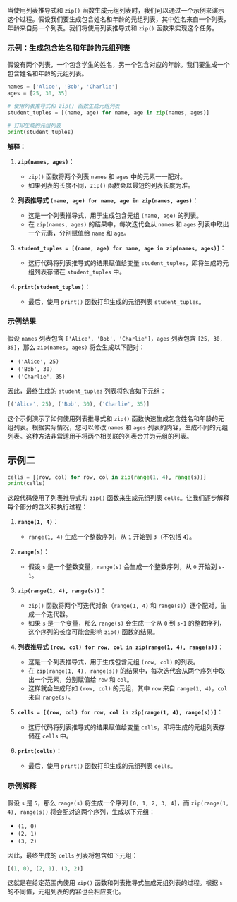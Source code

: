 当使用列表推导式和 `zip()` 函数生成元组列表时，我们可以通过一个示例来演示这个过程。假设我们要生成包含姓名和年龄的元组列表，其中姓名来自一个列表，年龄来自另一个列表。我们将使用列表推导式和 `zip()` 函数来实现这个任务。

### 示例：生成包含姓名和年龄的元组列表

假设有两个列表，一个包含学生的姓名，另一个包含对应的年龄。我们要生成一个包含姓名和年龄的元组列表。

```python
names = ['Alice', 'Bob', 'Charlie']
ages = [25, 30, 35]

# 使用列表推导式和 zip() 函数生成元组列表
student_tuples = [(name, age) for name, age in zip(names, ages)]

# 打印生成的元组列表
print(student_tuples)
```

**解释：**

1. **`zip(names, ages)`**：
   - `zip()` 函数将两个列表 `names` 和 `ages` 中的元素一一配对。
   - 如果列表的长度不同，`zip()` 函数会以最短的列表长度为准。

2. **列表推导式 `(name, age) for name, age in zip(names, ages)`**：
   - 这是一个列表推导式，用于生成包含元组 `(name, age)` 的列表。
   - 在 `zip(names, ages)` 的结果中，每次迭代会从 `names` 和 `ages` 列表中取出一个元素，分别赋值给 `name` 和 `age`。

3. **`student_tuples = [(name, age) for name, age in zip(names, ages)]`**：
   - 这行代码将列表推导式的结果赋值给变量 `student_tuples`，即将生成的元组列表存储在 `student_tuples` 中。

4. **`print(student_tuples)`**：
   - 最后，使用 `print()` 函数打印生成的元组列表 `student_tuples`。

### 示例结果

假设 `names` 列表包含 `['Alice', 'Bob', 'Charlie']`，`ages` 列表包含 `[25, 30, 35]`，那么 `zip(names, ages)` 将会生成以下配对：

- `('Alice', 25)`
- `('Bob', 30)`
- `('Charlie', 35)`

因此，最终生成的 `student_tuples` 列表将包含如下元组：

```python
[('Alice', 25), ('Bob', 30), ('Charlie', 35)]
```

这个示例演示了如何使用列表推导式和 `zip()` 函数快速生成包含姓名和年龄的元组列表。根据实际情况，您可以修改 `names` 和 `ages` 列表的内容，生成不同的元组列表。这种方法非常适用于将两个相关联的列表合并为元组的列表。


## 示例二

```python
cells = [(row, col) for row, col in zip(range(1, 4), range(s))]
print(cells)
```

这段代码使用了列表推导式和 `zip()` 函数来生成元组列表 `cells`。让我们逐步解释每个部分的含义和执行过程：

1. **`range(1, 4)`**：
   - `range(1, 4)` 生成一个整数序列，从 `1` 开始到 `3`（不包括 `4`）。

2. **`range(s)`**：
   - 假设 `s` 是一个整数变量，`range(s)` 会生成一个整数序列，从 `0` 开始到 `s-1`。

3. **`zip(range(1, 4), range(s))`**：
   - `zip()` 函数将两个可迭代对象（`range(1, 4)` 和 `range(s)`）逐个配对，生成一个迭代器。
   - 如果 `s` 是一个变量，那么 `range(s)` 会生成一个从 `0` 到 `s-1` 的整数序列，这个序列的长度可能会影响 `zip()` 函数的结果。

4. **列表推导式 `(row, col) for row, col in zip(range(1, 4), range(s))`**：
   - 这是一个列表推导式，用于生成包含元组 `(row, col)` 的列表。
   - 在 `zip(range(1, 4), range(s))` 的结果中，每次迭代会从两个序列中取出一个元素，分别赋值给 `row` 和 `col`。
   - 这样就会生成形如 `(row, col)` 的元组，其中 `row` 来自 `range(1, 4)`，`col` 来自 `range(s)`。

5. **`cells = [(row, col) for row, col in zip(range(1, 4), range(s))]`**：
   - 这行代码将列表推导式的结果赋值给变量 `cells`，即将生成的元组列表存储在 `cells` 中。

6. **`print(cells)`**：
   - 最后，使用 `print()` 函数打印生成的元组列表 `cells`。

### 示例解释

假设 `s` 是 `5`，那么 `range(s)` 将生成一个序列 `[0, 1, 2, 3, 4]`，而 `zip(range(1, 4), range(s))` 将会配对这两个序列，生成以下元组：

- `(1, 0)`
- `(2, 1)`
- `(3, 2)`

因此，最终生成的 `cells` 列表将包含如下元组：

```python
[(1, 0), (2, 1), (3, 2)]
```

这就是在给定范围内使用 `zip()` 函数和列表推导式生成元组列表的过程。根据 `s` 的不同值，元组列表的内容也会相应变化。